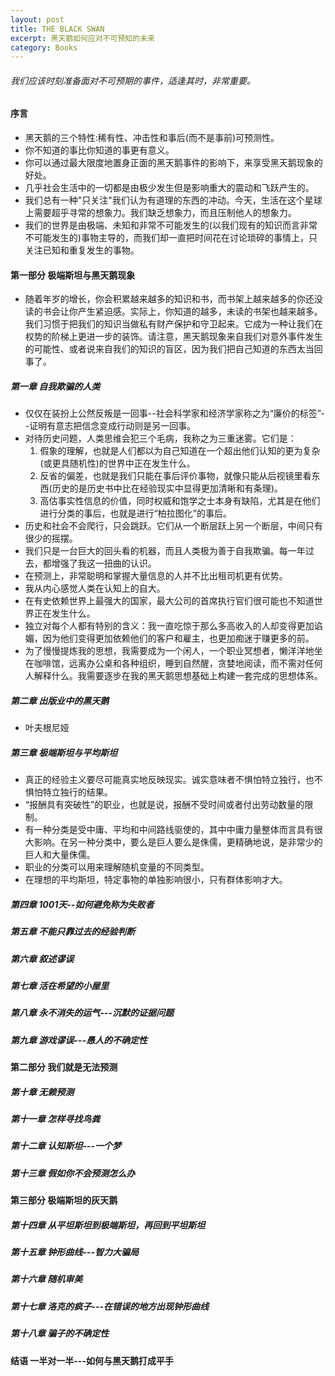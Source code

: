 ```yaml
---
layout: post
title: THE BLACK SWAN
excerpt: 黑天鹅如何应对不可预知的未来
category: Books
---
```


###### 我们应该时刻准备面对不可预期的事件，适逢其时，非常重要。

#### 序言

- 黑天鹅的三个特性:稀有性、冲击性和事后(而不是事前)可预测性。
- 你不知道的事比你知道的事更有意义。
- 你可以通过最大限度地置身正面的黑天鹅事件的影响下，来享受黑天鹅现象的好处。
- 几乎社会生活中的一切都是由极少发生但是影响重大的震动和飞跃产生的。
- 我们总有一种"只关注"我们认为有道理的东西的冲动。今天，生活在这个星球上需要超乎寻常的想象力。我们缺乏想象力，而且压制他人的想象力。
- 我们的世界是由极端、未知和非常不可能发生的(以我们现有的知识而言非常不可能发生的)事物主导的，而我们却一直把时间花在讨论琐碎的事情上，只关注已知和重复发生的事物。

#### 第一部分 极端斯坦与黑天鹅现象

-  随着年岁的增长，你会积累越来越多的知识和书，而书架上越来越多的你还没读的书会让你产生紧迫感。实际上，你知道的越多，未读的书架也越来越多。我们习惯于把我们的知识当做私有财产保护和守卫起来。它成为一种让我们在权势的阶梯上更进一步的装饰。请注意，黑天鹅现象来自我们对意外事件发生的可能性、或者说来自我们的知识的盲区，因为我们把自己知道的东西太当回事了。

##### 第一章 自我欺骗的人类

- 仅仅在装扮上公然反叛是一回事--社会科学家和经济学家称之为“廉价的标签”--证明有意志把信念变成行动则是另一回事。
- 对待历史问题，人类思维会犯三个毛病，我称之为三重迷雾。它们是：
  1. 假象的理解，也就是人们都以为自己知道在一个超出他们认知的更为复杂(或更具随机性)的世界中正在发生什么。
  2. 反省的偏差，也就是我们只能在事后评价事物，就像只能从后视镜里看东西(历史的是历史书中比在经验现实中显得更加清晰和有条理)。
  3. 高估事实性信息的价值，同时权威和饱学之士本身有缺陷，尤其是在他们进行分类的事后，也就是进行“柏拉图化”的事后。
- 历史和社会不会爬行，只会跳跃。它们从一个断层跃上另一个断层，中间只有很少的摇摆。
- 我们只是一台巨大的回头看的机器，而且人类极为善于自我欺骗。每一年过去，都增强了我这一扭曲的认识。
- 在预测上，非常聪明和掌握大量信息的人并不比出租司机更有优势。
- 我从内心感觉人类在认知上的自大。
- 在有史依赖世界上最强大的国家，最大公司的首席执行官们很可能也不知道世界正在发生什么。
- 独立对每个人都有特别的含义：我一直吃惊于那么多高收入的人却变得更加谄媚，因为他们变得更加依赖他们的客户和雇主，也更加痴迷于赚更多的前。
- 为了慢慢提炼我的思想，我需要成为一个闲人，一个职业冥想者，懒洋洋地坐在咖啡馆，远离办公桌和各种组织，睡到自然醒，贪婪地阅读，而不需对任何人解释什么。我需要逐步在我的黑天鹅思想基础上构建一套完成的思想体系。

##### 第二章 出版业中的黑天鹅

- 叶夫根尼娅

##### 第三章 极端斯坦与平均斯坦

- 真正的经验主义要尽可能真实地反映现实。诚实意味者不惧怕特立独行，也不惧怕特立独行的结果。
- “报酬具有突破性”的职业，也就是说，报酬不受时间或者付出劳动数量的限制。
- 有一种分类是受中庸、平均和中间路线驱使的，其中中庸力量整体而言具有很大影响。在另一种分类中，要么是巨人要么是侏儒，更精确地说，是非常少的巨人和大量侏儒。
- 职业的分类可以用来理解随机变量的不同类型。
- 在理想的平均斯坦，特定事物的单独影响很小，只有群体影响才大。


##### 第四章 1001天--如何避免称为失败者

##### 第五章 不能只靠过去的经验判断

##### 第六章 叙述谬误

##### 第七章 活在希望的小屋里

##### 第八章 永不消失的运气---沉默的证据问题

##### 第九章 游戏谬误---愚人的不确定性

#### 第二部分 我们就是无法预测

##### 第十章 无赖预测

##### 第十一章 怎样寻找鸟粪

##### 第十二章 认知斯坦---一个梦

##### 第十三章 假如你不会预测怎么办

#### 第三部分 极端斯坦的灰天鹅

##### 第十四章 从平坦斯坦到极端斯坦，再回到平坦斯坦

##### 第十五章 钟形曲线---智力大骗局

##### 第十六章 随机审美

##### 第十七章 洛克的疯子---在错误的地方出现钟形曲线

##### 第十八章 骗子的不确定性

#### 结语 一半对一半---如何与黑天鹅打成平手
